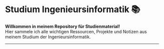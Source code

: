 # Studium Ingenieursinformatik 📚

**Willkommen in meinem Repository für Studienmaterial!**  
Hier sammele ich alle wichtigen Ressourcen, Projekte und Notizen aus meinem Studium der Ingenieursinformatik.  

---

<!---
TheZyklopp/TheZyklopp is a ✨ special ✨ repository because its `README.md` (this file) appears on your GitHub profile.
You can click the Preview link to take a look at your changes.
--->
